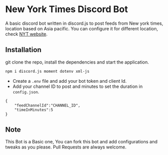 # New York Times Discord Bot

A basic discord bot written in discord.js to post feeds from New york times, location based on Asia pacific.
You can configure it for different location, check [NYT website](https://www.nytimes.com/rss).

## Installation

git clone the repo, install the dependencies and start the application.

```sh
npm i discord.js moment dotenv xml-js
```

+ Create a `.env` file and add your bot token and client Id.
+ Add your channel ID to post and minutes to set the duration in `config.json`.
```
{
    "feedChannelId":"CHANNEL_ID",
    "timeInMinutes":5
}
```

## Note
This Bot is a Basic one, You can fork this bot and add configurations and tweaks as you please.
Pull Requests are always welcome.